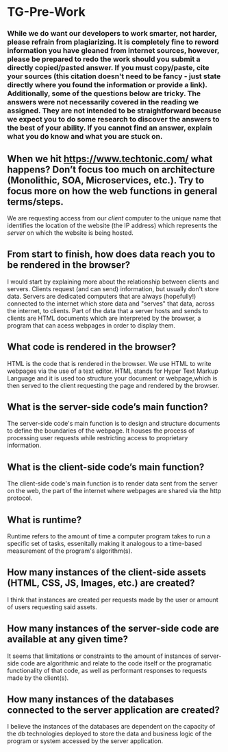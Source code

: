 # TG-Pre-Work

### While we do want our developers to work smarter, not harder, please refrain from plagiarizing. It is completely fine to reword information you have gleaned from internet sources, however, please be prepared to redo the work should you submit a directly copied/pasted answer. If you must copy/paste, cite your sources (this citation doesn't need to be fancy - just state directly where you found the information or provide a link). Additionally, some of the questions below are tricky. The answers were not necessarily covered in the reading we assigned. They are not intended to be straightforward because we expect you to do some research to discover the answers to the best of your ability. If you cannot find an answer, explain what you do know and what you are stuck on.

## When we hit https://www.techtonic.com/ what happens? Don’t focus too much on architecture (Monolithic, SOA, Microservices, etc.). Try to focus more on how the web functions in general terms/steps.

We are requesting access from our _client_ computer to the unique name that identifies the location of the website (the IP address) which represents the _server_ on which the website is being hosted.

## From start to finish, how does data reach you to be rendered in the browser?

I would start by explaining more about the relationship between clients and servers. Clients request (and can send) information, but usually don't store data. Servers are dedicated computers that are always (hopefully!) connected to the internet which store data and "serves" that data, across the internet, to clients. Part of the data that a server hosts and sends to clients are HTML documents which are interpreted by the browser, a program that can acess webpages in order to display them.

## What code is rendered in the browser?

HTML is the code that is rendered in the browser. We use HTML to write webpages via the use of a text editor. HTML stands for Hyper Text Markup Language and it is used too structure your document or webpage,which is then served to the client requesting the page and rendered by the browser.

## What is the server-side code’s main function?

The server-side code's main function is to design and structure documents to define the boundaries of the webpage. It houses the process of processing user requests while restricting access to proprietary information.

## What is the client-side code’s main function?

The client-side code's main function is to render data sent from the server on the web, the part of the internet where webpages are shared via the http protocol.

## What is runtime?

Runtime refers to the amount of time a computer program takes to run a specific set of tasks, essenitally making it analogous to a time-based measurement of the program's algorithm(s).

## How many instances of the client-side assets (HTML, CSS, JS, Images, etc.) are created?

I think that instances are created per requests made by the user or amount of users requesting said assets.

## How many instances of the server-side code are available at any given time?

It seems that limitations or constraints to the amount of instances of server-side code are algorithmic and relate to the code itself or the programatic functionality of that code, as well as performant responses to requests made by the client(s).

## How many instances of the databases connected to the server application are created?

I believe the instances of the databases are dependent on the capacity of the db technologies deployed to store the data and business logic of the program or system accessed by the server application.
